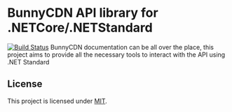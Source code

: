 # BunnyCDN API library for .NETCore/.NETStandard
[![Build Status](https://travis-ci.org/FlyingWraptor/BunnyCDN.Api.NetCore.svg?branch=master)](https://travis-ci.org/FlyingWraptor/BunnyCDN.Api.NetCore)
BunnyCDN documentation can be all over the place, this project aims to provide all the necessary tools to interact with the API using .NET Standard

## License

This project is licensed under [MIT](https://github.com/FlyingWraptor/BunnyCDN.Api.NetCore/blob/master/LICENSE).